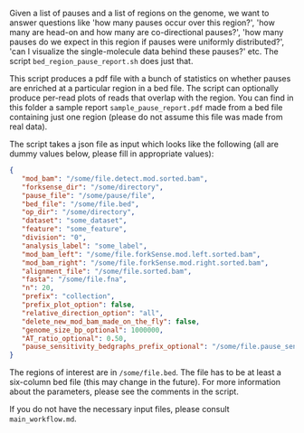 Given a list of pauses and a list of regions on the genome, we want to answer
questions like 'how many pauses occur over this region?', 'how many are
head-on and how many are co-directional pauses?', 'how many pauses do
we expect in this region if pauses were uniformly distributed?',
'can I visualize the single-molecule data behind these pauses?' etc.
The script `bed_region_pause_report.sh` does just that.

This script produces a pdf file with a bunch of
statistics on whether pauses are enriched at a particular region in a bed file.
The script can optionally produce per-read plots of reads that overlap with
the region. You can find in this folder a sample report `sample_pause_report.pdf`
made from a bed file containing just one region (please do not assume this file
was made from real data).

The script takes a json file as input which looks like the
following (all are dummy values below, please fill in appropriate values):

```json
{
   "mod_bam": "/some/file.detect.mod.sorted.bam",
   "forksense_dir": "/some/directory",
   "pause_file": "/some/pause/file",
   "bed_file": "/some/file.bed",
   "op_dir": "/some/directory",
   "dataset": "some_dataset",
   "feature": "some_feature",
   "division": "0",
   "analysis_label": "some_label",
   "mod_bam_left": "/some/file.forkSense.mod.left.sorted.bam",
   "mod_bam_right": "/some/file.forkSense.mod.right.sorted.bam",
   "alignment_file": "/some/file.sorted.bam",
   "fasta": "/some/file.fna",
   "n": 20,
   "prefix": "collection",
   "prefix_plot_option": false,
   "relative_direction_option": "all",
   "delete_new_mod_bam_made_on_the_fly": false,
   "genome_size_bp_optional": 1000000,
   "AT_ratio_optional": 0.50,
   "pause_sensitivity_bedgraphs_prefix_optional": "/some/file.pause_sensitivity"
}
```

The regions of interest are in `/some/file.bed`.
The file has to be at least a six-column bed file (this may change in the future).
For more information about the parameters, please see the comments in the script.

If you do not have the necessary input files, please consult `main_workflow.md`.